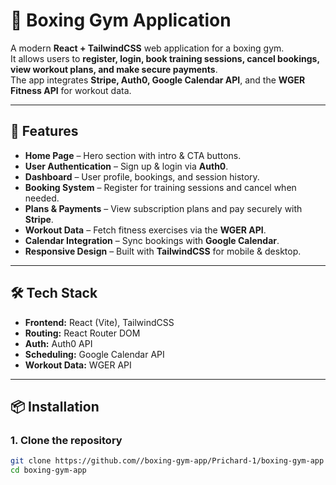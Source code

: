 # 🥊 Boxing Gym Application

A modern **React + TailwindCSS** web application for a boxing gym.  
It allows users to **register, login, book training sessions, cancel bookings, view workout plans, and make secure payments**.  
The app integrates **Stripe, Auth0, Google Calendar API**, and the **WGER Fitness API** for workout data.

---

## 🚀 Features
- **Home Page** – Hero section with intro & CTA buttons.  
- **User Authentication** – Sign up & login via **Auth0**.  
- **Dashboard** – User profile, bookings, and session history.  
- **Booking System** – Register for training sessions and cancel when needed.  
- **Plans & Payments** – View subscription plans and pay securely with **Stripe**.  
- **Workout Data** – Fetch fitness exercises via the **WGER API**.  
- **Calendar Integration** – Sync bookings with **Google Calendar**.  
- **Responsive Design** – Built with **TailwindCSS** for mobile & desktop.  

---

## 🛠 Tech Stack
- **Frontend:** React (Vite), TailwindCSS  
- **Routing:** React Router DOM  
- **Auth:** Auth0 API  
- **Scheduling:** Google Calendar API  
- **Workout Data:** WGER API  

---

## 📦 Installation

### 1. Clone the repository
```bash
git clone https://github.com//boxing-gym-app/Prichard-1/boxing-gym-app
cd boxing-gym-app
